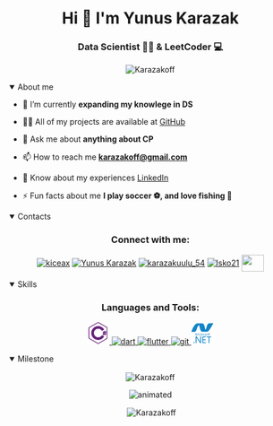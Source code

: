 <h1 align="center">Hi 👋 I'm Yunus Karazak</h1>
<h3 align="center">Data Scientist 👨‍💻 & LeetCoder 💻</h3>
<p align="center"> <img src="https://komarev.com/ghpvc/?username=Karazakoff&label=Profile%20views&color=0e75b6&style=flat" alt="Karazakoff" /> </p>

<details open>
<summary>About me</summary>

- 🔭 I’m currently **expanding my knowlege in DS** 

- 👨‍💻 All of my projects are available at [GitHub](https://github.com/Karazakoff)

- 💬 Ask me about **anything about CP**

- 📫 How to reach me **karazakoff@gmail.com**

- 📄 Know about my experiences [LinkedIn](https://www.linkedin.com/in/yunuska/)

- ⚡ Fun facts about me **I play soccer ⚽️, and love fishing 🎣**


</details>
 
<details open>
<summary>Contacts</summary>
<h3 align="center">Connect with me:</h3>
<p align="center">
<a href="https://instagram.com/kiceax" target="blank"><img align="center" src="https://raw.githubusercontent.com/rahuldkjain/github-profile-readme-generator/master/src/images/icons/Social/instagram.svg" alt="kiceax" height="30" width="40" /></a>
<a href="https://linkedin.com/in/yunuska" target="blank"><img align="center" src="https://raw.githubusercontent.com/rahuldkjain/github-profile-readme-generator/master/src/images/icons/Social/linked-in-alt.svg" alt="Yunus Karazak" height="30" width="40" /></a>
<a href="https://www.hackerrank.com/karazakuulu_54" target="blank"><img align="center" src="https://raw.githubusercontent.com/rahuldkjain/github-profile-readme-generator/master/src/images/icons/Social/hackerrank.svg" alt="karazakuulu_54" height="30" width="40" /></a>
<a href="https://www.leetcode.com/karazakuulu" target="blank"><img align="center" src="https://raw.githubusercontent.com/rahuldkjain/github-profile-readme-generator/master/src/images/icons/Social/leet-code.svg" alt="Isko21" height="30" width="40" /></a>
<a href="https://discord.gg/Akashi/#5251" target="blank"><img align="center" src="https://raw.githubusercontent.com/rahuldkjain/github-profile-readme-generator/master/src/images/icons/Social/discord.svg" alt="" height="30" width="40" /></a>
</p>
</details>

<details open>
<summary>Skills</summary>
<h3 align="center">Languages and Tools:</h3>
<p align="center"> 
<a href="https://docs.microsoft.com/en-us/dotnet/csharp/" target="_blank"> <img src="https://github.com/devicons/devicon/blob/master/icons/csharp/csharp-line.svg" alt="csharp" width="40" height="40"/> </a>
<a href="https://dart.dev" target="_blank"> <img src="https://www.vectorlogo.zone/logos/dartlang/dartlang-icon.svg" alt="dart" width="40" height="40"/> </a>
<a href="https://flutter.dev" target="_blank"> <img src="https://www.vectorlogo.zone/logos/flutterio/flutterio-icon.svg" alt="flutter" width="40" height="40"/> 
</a> <a href="https://git-scm.com/" target="_blank"> <img src="https://www.vectorlogo.zone/logos/git-scm/git-scm-icon.svg" alt="git" width="40" height="40"/> </a> 
<a href="https://dotnet.microsoft.com/en-us/" target="_blank"> <img src="https://github.com/devicons/devicon/blob/master/icons/dot-net/dot-net-plain-wordmark.svg" alt="dotnet" width="40" height="40"/> </a>
</p>
</details>
  
<details open>
<summary>Milestone</summary>
<p align="center"><img align="center" src="https://github-readme-stats.vercel.app/api/top-langs?username=Karazakoff&show_icons=true&locale=en&layout=compact" alt="Karazakoff" /></p>

<p align="center">
  <img src="https://github-readme-stats.vercel.app/api?username=Karazakoff&show_icons=true&hide_border=true" alt="animated" />
</p>

<p align="center">&nbsp;<img align="center" src="https://github-readme-streak-stats.herokuapp.com/?user=Karazakoff&" alt="Karazakoff" /></p>

</details>
